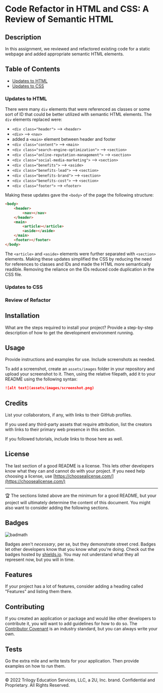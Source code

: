 # Code Refactor in HTML and CSS: A Review of Semantic HTML

## Description 

In this assignment, we reviewed and refactored existing code for a static webpage and added appropriate semantic HTML elements.


## Table of Contents

* [Updates to HTML](#updates-to-html)
* [Updates to CSS](#updates-to-css)


### Updates to HTML

There were many `div` elements that were referenced as classes or some sort of ID that could be better utilized with semantic HTML elements.  The `div` elements replaced were:
* `<div class="header">` --> `<header>`
* `<div>` --> `<nav>`
* added a `<main>` element between header and footer
* `<div class="content">` --> `<main>`
* `<div class="search-engine-optimization">` --> `<section>`
* `<div class="online-reputation-management">` --> `<section>`
* `<div class="social-media-marketing">` --> `<section>`
* `<div class="benefits">` --> `<aside>`
* `<div class="benefits-lead">` --> `<section>`
* `<div class="benefits-brand">` --> `<section>`
* `<div class="benefits-cost">` --> `<section>`
* `<div class="footer">` --> `<footer>`

Making these updates gave the `<body>` of the page the following structure:

```HTML
<body>
    <header>
        <nav></nav>
    </header>
    <main>
        <article></article>
        <aside></aside>
    </main>
    <footer></footer>
</body>

```

The `<article>` and `<aside>` elements were further separated with `<section>` elements.  Making these updates simplified the CSS by reducing the need for references to classes and IDs and made the HTML more semantically readible.  Removing the reliance on the IDs reduced code duplication in the CSS file.


### Updates to CSS



### Review of Refactor



## Installation

What are the steps required to install your project? Provide a step-by-step description of how to get the development environment running.


## Usage 

Provide instructions and examples for use. Include screenshots as needed. 

To add a screenshot, create an `assets/images` folder in your repository and upload your screenshot to it. Then, using the relative filepath, add it to your README using the following syntax:

```md
![alt text](assets/images/screenshot.png)
```


## Credits

List your collaborators, if any, with links to their GitHub profiles.

If you used any third-party assets that require attribution, list the creators with links to their primary web presence in this section.

If you followed tutorials, include links to those here as well.


## License

The last section of a good README is a license. This lets other developers know what they can and cannot do with your project. If you need help choosing a license, use [https://choosealicense.com/](https://choosealicense.com/)


---

🏆 The sections listed above are the minimum for a good README, but your project will ultimately determine the content of this document. You might also want to consider adding the following sections.

## Badges

![badmath](https://img.shields.io/github/languages/top/nielsenjared/badmath)

Badges aren't _necessary_, per se, but they demonstrate street cred. Badges let other developers know that you know what you're doing. Check out the badges hosted by [shields.io](https://shields.io/). You may not understand what they all represent now, but you will in time.

## Features

If your project has a lot of features, consider adding a heading called "Features" and listing them there.

## Contributing

If you created an application or package and would like other developers to contribute it, you will want to add guidelines for how to do so. The [Contributor Covenant](https://www.contributor-covenant.org/) is an industry standard, but you can always write your own.

## Tests

Go the extra mile and write tests for your application. Then provide examples on how to run them.

---

© 2022 Trilogy Education Services, LLC, a 2U, Inc. brand. Confidential and Proprietary. All Rights Reserved.
